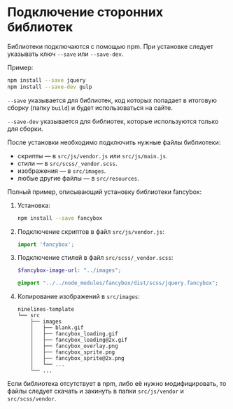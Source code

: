 # Подключение сторонних библиотек

Библиотеки подключаются с помощью npm.
При установке следует указывать ключ `--save` или `--save-dev`.

Пример:

```bash
npm install --save jquery
npm install --save-dev gulp
```

`--save` указывается для библиотек, код которых попадает в итоговую сборку (папку `build`) и будет использоваться на сайте.

`--save-dev` указывается для библиотек, которые используются только для сборки.

После установки необходимо подключить нужные файлы библиотеки:

* скрипты — в `src/js/vendor.js` или `src/js/main.js`.
* стили — в `src/scss/_vendor.scss`.
* изображения — в `src/images`.
* любые другие файлы — в `src/resources`.

Полный пример, описывающий установку библиотеки fancybox:

1. Установка:

   ```bash
   npm install --save fancybox
   ```

2. Подключение скриптов в файл `src/js/vendor.js`:

   ```js
   import 'fancybox';
   ```

3. Подключение стилей в файл `src/scss/_vendor.scss`:

   ```scss
   $fancybox-image-url: "../images";

   @import "../../node_modules/fancybox/dist/scss/jquery.fancybox";
   ```

4. Копирование изображений в `src/images`:

   ```text
   ninelines-template
   └── src
       ├── images
       │   ├── blank.gif
       │   ├── fancybox_loading.gif
       │   ├── fancybox_loading@2x.gif
       │   ├── fancybox_overlay.png
       │   ├── fancybox_sprite.png
       │   ├── fancybox_sprite@2x.png
       │   └── ...
       └── ...
   ```

Если библиотека отсутствует в npm, либо её нужно модифицировать, то файлы следует скачать и закинуть в папки `src/js/vendor` и `src/scss/vendor`.
